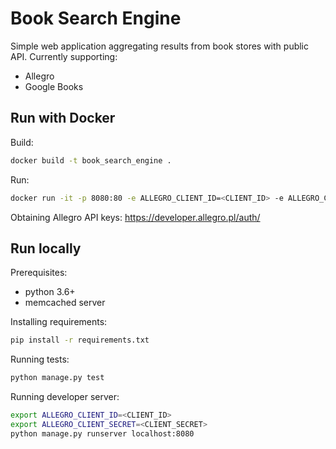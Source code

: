 # Book Search Engine

Simple web application aggregating results from book stores with public API. Currently supporting:
- Allegro
- Google Books

## Run with Docker

Build:
```bash
docker build -t book_search_engine .
```

Run:
```bash
docker run -it -p 8080:80 -e ALLEGRO_CLIENT_ID=<CLIENT_ID> -e ALLEGRO_CLIENT_SECRET=<CLIENT_SECRET> book_search_engine
```

Obtaining Allegro API keys: https://developer.allegro.pl/auth/

## Run locally

Prerequisites:
- python 3.6+
- memcached server

Installing requirements:
```bash
pip install -r requirements.txt
```

Running tests:
```bash
python manage.py test
```

Running developer server:
```bash
export ALLEGRO_CLIENT_ID=<CLIENT_ID>
export ALLEGRO_CLIENT_SECRET=<CLIENT_SECRET>
python manage.py runserver localhost:8080
```
